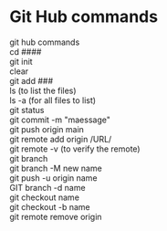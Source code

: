 # Git Hub commands
git hub commands<br>
cd #### <BR>
git init<BR>
clear   <BR>
git add ###<BR>
ls (to list the files)<BR>
ls -a (for all files to  list)<BR>
git status <BR>
git commit -m "maessage"<BR>
git push origin main<BR>
git remote add origin /URL/<BR>
git remote -v (to verify the remote)<BR>
git branch<BR>
git branch -M new name<BR> 
git push -u origin name<BR>
GIT branch -d name<BR>
git checkout name<BR>
git checkout -b name<BR>
git remote remove origin<BR>
<BR>
<BR>
<BR>
<BR>
<BR>
<BR>
<BR>
<BR>
<BR>
<BR>
<BR>
<BR>
<BR>
<BR>
<BR>
<BR>
<BR>
<BR>
<BR>
<BR>
<BR>
<BR>
<BR>
<BR>
<BR>
<BR>
<BR>
<BR>
<BR>
